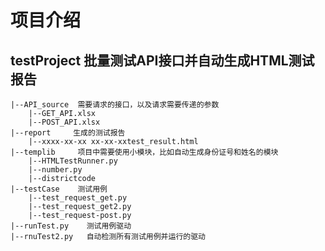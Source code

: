 # 项目介绍
## testProject  批量测试API接口并自动生成HTML测试报告
	|--API_source  需要请求的接口，以及请求需要传递的参数
		|--GET_API.xlsx
		|--POST_API.xlsx
	|--report     生成的测试报告
		|--xxxx-xx-xx xx-xx-xxtest_result.html
	|--templib     项目中需要使用小模块，比如自动生成身份证号和姓名的模块
		|--HTMLTestRunner.py
		|--number.py
		|--districtcode
	|--testCase    测试用例
		|--test_request_get.py
		|--test_request_get2.py
		|--test_request-post.py
	|--runTest.py    测试用例驱动
	|--rnuTest2.py   自动检测所有测试用例并运行的驱动
